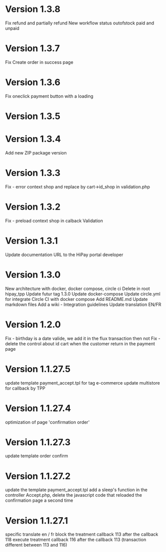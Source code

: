 # Version 1.3.8
Fix refund and partially refund
New workflow status outofstock paid and unpaid

# Version 1.3.7
Fix Create order in success page 

# Version 1.3.6
Fix oneclick payment button with a loading 

# Version 1.3.5
# Version 1.3.4
Add new ZIP package version

# Version 1.3.3
Fix - error context shop and replace by cart->id_shop in validation.php

# Version 1.3.2
Fix - preload context shop in calback Validation

# Version 1.3.1
Update documentation URL to the HiPay portal developer

# Version 1.3.0
New architecture with docker, docker compose, circle ci
Delete in root hipay_tpp
Update futur tag 1.3.0
Update docker-compose
Update circle.yml for integrate Circle CI with docker compose
Add README.md
Update markdown files
Add a wiki - Integration guidelines
Update translation EN/FR

# Version 1.2.0
Fix - birthday is a date valide, we add it in the flux transaction then not
Fix - delete the control about id cart when the customer return in the payment page

# Version 1.1.27.5
update template payment_accept.tpl for tag e-commerce
update multistore for callback by TPP

# Version 1.1.27.4
optimization of page 'confirmation order'

# Version 1.1.27.3
update template order confirm

# Version 1.1.27.2
update the template payment_accept.tpl 
add a sleep's function in the controller Accept.php,
delete the javascript code that reloaded the confirmation page a second time

# Version 1.1.27.1
specific translate en / fr
block the treatment callback 113 after the callback 118
execute treatment callback 116 after the callback 113 (transaction different between 113 and 116)
